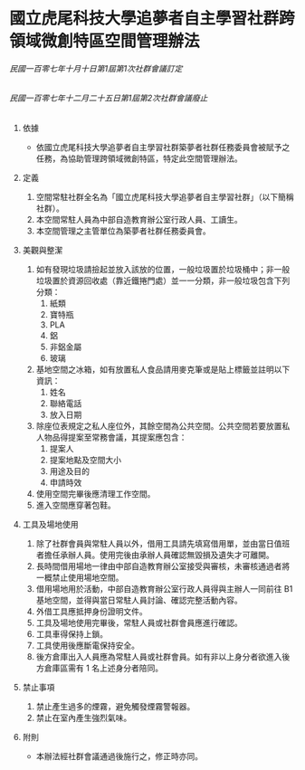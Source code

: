 # 國立虎尾科技大學追夢者自主學習社群跨領域微創特區空間管理辦法

###### 民國一百零七年十月十日第1屆第1次社群會議訂定
###### 民國一百零七年十二月二十五日第1屆第2次社群會議廢止

1. 依據
    - 依國立虎尾科技大學追夢者自主學習社群築夢者社群任務委員會被賦予之任務，為協助管理跨領域微創特區，特定此空間管理辦法。

2. 定義
    1. 空間常駐社群全名為「國立虎尾科技大學追夢者自主學習社群」（以下簡稱社群）。
    2. 本空間常駐人員為中部自造教育辦公室行政人員、工讀生。
    3. 本空間管理之主管單位為築夢者社群任務委員會。

3. 美觀與整潔
    1. 如有發現垃圾請撿起並放入該放的位置，一般垃圾置於垃圾桶中；非一般垃圾置於資源回收處（靠近鐵捲門處）並一一分類，非一般垃圾包含下列分類：
        1. 紙類
        2. 寶特瓶
        3. PLA
        4. 鋁
        5. 非鋁金屬
        6. 玻璃
    2. 基地空間之冰箱，如有放置私人食品請用麥克筆或是貼上標籤並註明以下資訊：
        1. 姓名
        2. 聯絡電話
        3. 放入日期
    3. 除座位表規定之私人座位外，其餘空間為公共空間。公共空間若要放置私人物品得提案至常務會議，其提案應包含：
        1. 提案人
        2. 提案地點及空間大小
        3. 用途及目的
        4. 申請時效
    4. 使用空間完畢後應清理工作空間。
    5. 進入空間應穿著包鞋。

4. 工具及場地使用
    1. 除了社群會員與常駐人員以外，借用工具請先填寫借用單，並由當日值班者擔任承辦人員。使用完後由承辦人員確認無毀損及遺失才可離開。
    2. 長時間借用場地一律由中部自造教育辦公室接受與審核，未審核通過者將一概禁止使用場地空間。
    3. 借用場地用於活動，中部自造教育辦公室行政人員得與主辦人一同前往 B1 基地空間，並得與當日常駐人員討論、確認完整活動內容。
    4. 外借工具應抵押身份證明文件。
    5. 工具及場地使用完畢後，常駐人員或社群會員應進行確認。
    6. 工具車得保持上鎖。
    7. 工具使用後應斷電保持安全。
    8. 後方倉庫出入人員應為常駐人員或社群會員。如有非以上身分者欲進入後方倉庫區需有 1 名上述身分者陪同。

5. 禁止事項
    1. 禁止產生過多的煙霧，避免觸發煙霧警報器。
    2. 禁止在室內產生強烈氣味。

6. 附則
    - 本辦法經社群會議通過後施行之，修正時亦同。